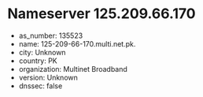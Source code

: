 # Nameserver 125.209.66.170

* as_number: 135523
* name: 125-209-66-170.multi.net.pk.
* city: Unknown
* country: PK
* organization: Multinet Broadband
* version: Unknown
* dnssec: false
